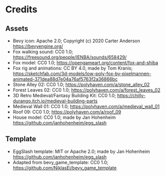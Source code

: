 # Credits

## Assets

- Bevy icon: Apache 2.0; Copyright (c) 2020 Carter Anderson https://bevyengine.org/
- Fox walking sound: CC0 1.0; https://freesound.org/people/IENBA/sounds/658429/
- Fox model: CC0 1.0; https://opengameart.org/content/fox-and-shiba
- Fox rig and animations: CC BY 4.0, made by Tom Kranis; https://sketchfab.com/3d-models/low-poly-fox-by-pixelmannen-animated-371dea88d7e04a76af5763f2a36866bc
- Stone Alley 02: CC0 1.0; https://polyhaven.com/a/stone_alley_02
- Forest Leaves 02: CC0 1.0; https://polyhaven.com/a/forest_leaves_02
- 3D Retro Medieval/Fantasy Building Kit: CC0 1.0; https://chilly-durango.itch.io/medieval-building-parts
- Medieval Wall 01: CC0 1.0; https://polyhaven.com/a/medieval_wall_01
- Roof 09: CC0 1.0; https://polyhaven.com/a/roof_09
- House model: CC0 1.0; made by Jan Hohenheim https://github.com/janhohenheim/egg_slash

## Template

- EggSlash template: MIT or Apache 2.0; made by Jan Hohenheim https://github.com/janhohenheim/egg_slash
- Adapted from bevy_game_template: CC0 1.0; https://github.com/NiklasEi/bevy_game_template 
